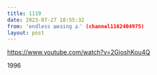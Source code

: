```yaml
---
title: 1119
date: 2023-07-27 18:55:32
from: 'endless шизing ⍼' (channel1162404975)
layout: post
---
```


<https://www.youtube.com/watch?v=2GioshKou4Q>

1996
